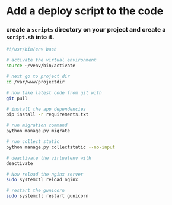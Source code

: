 # Add a deploy script to the code

### create a `scripts` directory on your project and create a `script.sh` into it.

```sh
#!/usr/bin/env bash

# activate the virtual environment
source ~/venv/bin/activate

# next go to project dir
cd /var/www/projectdir

# now take latest code from git with  
git pull

# install the app dependencies
pip install -r requirements.txt

# run migration command
python manage.py migrate

# run collect static
python manage.py collectstatic --no-input

# deactivate the virtualenv with
deactivate

# Now reload the nginx server
sudo systemctl reload nginx

# restart the gunicorn
sudo systemctl restart gunicorn
```